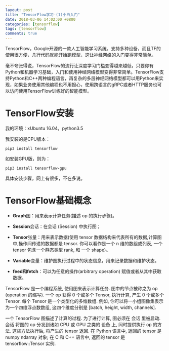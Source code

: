 ```yaml
---
layout: post
title: "TensorFlow学习-(1)小白入门"
date: 2018-03-06 14:02:00 +0800
categories: [tensorflow]
tags: [tensorflow]
comments: true
---
```



TensorFlow，Google开源的一款人工智能学习系统。支持多种设备，而且TF的使用很方便，几行代码就能开始跑模型，这让神经网络的入门变得非常简单。

毫不夸张得说，TensorFlow的流行让深度学习门槛变得越来越低，只要你有Python和机器学习基础，入门和使用神经网络模型变得非常简单。TensorFlow支持Python和C++两种编程语言，再复杂的多层神经网络模型都可以用Python来实现，如果业务使用其他编程也不用担心，使用跨语言的gRPC或者HTTP服务也可以访问使用TensorFlow训练好的智能模型。


TensorFlow安装
===========
我的环境：xUbuntu 16.04，python3.5

我安装的是CPU版本：
```
pip3 install tensorflow
```


如安装GPU版，则为：
```
pip3 install tensorflow-gpu
```

具体安装步骤，网上有很多，不在多说。


TensorFlow基础概念
============

* <b>Graph</b>图：用来表示计算任务(描述 op 的执行步骤)。

* <b>Session</b>会话：在会话 (Session) 中执行图；

* <b>Tensor</b>张量：用来表示数据(使用 tensor 数据结构来代表所有的数据,计算图中,操作间传递的数据都是 tensor. 你可以看作是一个 n 维的数组或列表, 一个 tensor 包含一个静态类型 rank, 和 一个 shape)。

* <b>Variable</b>变量：维护图执行过程中的状态信息，用来记录数据和维护状态。

* <b>feed和fetch</b>：可以为任意的操作(arbitrary operation) 赋值或者从其中获取数据。


TensorFlow 是一个编程系统, 使用图来表示计算任务. 图中的节点被称之为 op (operation 的缩写). 一个 op 获得 0 个或多个 Tensor, 执行计算, 产生 0 个或多个 Tensor. 每个 Tensor 是一个类型化的多维数组. 例如, 你可以将一小组图像集表示为一个四维浮点数数组, 这四个维度分别是 [batch, height, width, channels].

一个 TensorFlow 图描述了计算的过程. 为了进行计算, 图必须在 会话 里被启动. 会话 将图的 op 分发到诸如 CPU 或 GPU 之类的 设备 上, 同时提供执行 op 的方法. 这些方法执行后, 将产生的 tensor 返回. 在 Python 语言中, 返回的 tensor 是 numpy ndarray 对象; 在 C 和 C++ 语言中, 返回的 tensor 是 tensorflow::Tensor 实例.

